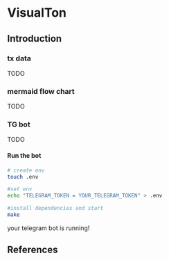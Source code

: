 # VisualTon

## Introduction

### tx data

TODO

### mermaid flow chart

TODO

### TG bot

TODO

#### Run the bot

```bash
# create env
touch .env

#set env
echo "TELEGRAM_TOKEN = YOUR_TELEGRAM_TOKEN" > .env

#install dependencies and start
make
```

your telegram bot is running!

## References
